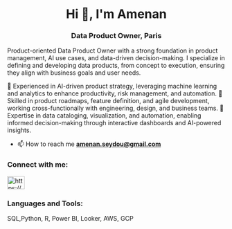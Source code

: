 <h1 align="center">Hi 👋, I'm Amenan</h1>
<h3 align="center">Data Product Owner, Paris</h3>

Product-oriented Data Product Owner with a strong foundation in product management, AI use cases, and data-driven decision-making. I specialize in defining and developing data products, from concept to execution, ensuring they align with business goals and user needs.

🔹 Experienced in AI-driven product strategy, leveraging machine learning and analytics to enhance productivity, risk management, and automation.
🔹 Skilled in product roadmaps, feature definition, and agile development, working cross-functionally with engineering, design, and business teams.
🔹 Expertise in data cataloging, visualization, and automation, enabling informed decision-making through interactive dashboards and AI-powered insights.


- 📫 How to reach me **amenan.seydou@gmail.com**

<h3 align="left">Connect with me:</h3>
<p align="left">
<a href="https://linkedin.com/in/https://www.linkedin.com/in/amenan-seydou-b9843011a/" target="blank"><img align="center" src="https://raw.githubusercontent.com/rahuldkjain/github-profile-readme-generator/master/src/images/icons/Social/linked-in-alt.svg" alt="https://www.linkedin.com/in/amenan-seydou-b9843011a/" height="30" width="40" /></a>
</p>

<h3 align="left">Languages and Tools:</h3>
SQL,Python, R, Power BI, Looker, AWS, GCP






